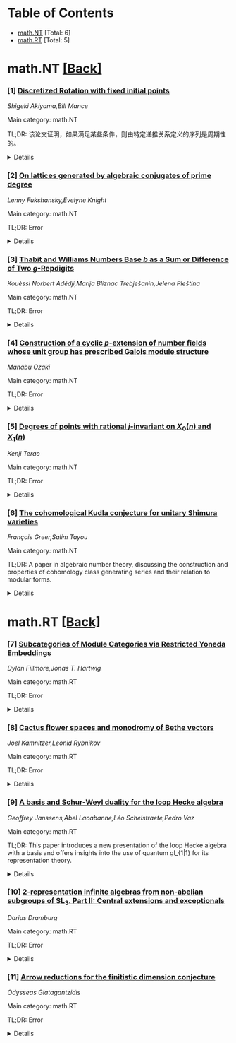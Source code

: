 <div id=toc></div>

# Table of Contents

- [math.NT](#math.NT) [Total: 6]
- [math.RT](#math.RT) [Total: 5]


<div id='math.NT'></div>

# math.NT [[Back]](#toc)

### [1] [Discretized Rotation with fixed initial points](https://arxiv.org/abs/2507.12654)
*Shigeki Akiyama,Bill Mance*

Main category: math.NT

TL;DR: 该论文证明，如果满足某些条件，则由特定递推关系定义的序列是周期性的。


<details>
  <summary>Details</summary>
Motivation: 论文旨在探讨具有特定递推关系和边界条件的序列的周期性性质，这可能是为了解决与数列、动力系统或数学分析相关的理论问题。

Method: 论文使用数学证明的方法，通过考察递推关系 $a_{n+2} + \\

Result: 论文得到的主要结果是，在给定条件下（$\max\{|a_0|,|a_1|\} \\le 10$），序列具有周期性。

Conclusion: 研究结论表明，特定的线性递推条件可以导致数列的周期性，这一结果可能会对相关数学领域产生影响。

Abstract: We prove that if $\max\{|a_0|,|a_1|\}\le 10$ and $\lambda\in\ ]-2,2[$, then
the sequence defined by $$ 0 \le a_{n+2} +\lambda a_{n+1}+a_n<1 $$ is periodic.

</details>


### [2] [On lattices generated by algebraic conjugates of prime degree](https://arxiv.org/abs/2507.12770)
*Lenny Fukshansky,Evelyne Knight*

Main category: math.NT

TL;DR: Error


<details>
  <summary>Details</summary>
Motivation: Error

Method: Error

Result: Error

Conclusion: Error

Abstract: We consider Euclidean lattices spanned by images of algebraic conjugates of
an algebraic number under Minkowski embedding, investigating their rank,
properties of their automorphism groups and sets of minimal vectors. We are
especially interested in situations when the resulting lattice is well-rounded.
We show that this happens for large Pisot numbers of prime degree,
demonstrating infinite families of such lattices. We also fully classify
well-rounded lattices from algebraic conjugates in the 2-dimensional case and
present various examples in the 3-dimensional case. Finally, we derive a
determinant formula for the resulting lattice in the case when the minimal
polynomial of an algebraic number has its Galois group of a particular type.

</details>


### [3] [Thabit and Williams Numbers Base $b$ as a Sum or Difference of Two $g$-Repdigits](https://arxiv.org/abs/2507.12906)
*Kouèssi Norbert Adédji,Marija Bliznac Trebješanin,Jelena Pleština*

Main category: math.NT

TL;DR: Error


<details>
  <summary>Details</summary>
Motivation: Error

Method: Error

Result: Error

Conclusion: Error

Abstract: We investigate cases where Thabit and Williams numbers in base $b$ can be
expressed as the sum or difference of two $g$-repdigits. For specific values of
$b$ and $g$, we describe parametric solutions yielding infinitely many
solutions for some equations and establish upper bounds for the parameters of
the remaining finitely many solutions. As an illustration, we also provide a
complete solution for some equations.

</details>


### [4] [Construction of a cyclic $p$-extension of number fields whose unit group has prescribed Galois module structure](https://arxiv.org/abs/2507.12949)
*Manabu Ozaki*

Main category: math.NT

TL;DR: Error


<details>
  <summary>Details</summary>
Motivation: Error

Method: Error

Result: Error

Conclusion: Error

Abstract: For any finite cyclic $p$-group $G$, we will show that every
$\mathbb{Z}_p$-torsion free finitely generated $\mathbb{Z}_p[G]$-module appears
as $\mathcal{O}_K^\times\otimes_{\mathbb{Z}}\mathbb{Z}_p$ up to
$\mathbb{Z}_p[G]$-free direct summands for a certain $G$-extension $K/k$ of
number fields.

</details>


### [5] [Degrees of points with rational $j$-invariant on $X_{0}(n)$ and $X_{1}(n)$](https://arxiv.org/abs/2507.13199)
*Kenji Terao*

Main category: math.NT

TL;DR: Error


<details>
  <summary>Details</summary>
Motivation: Error

Method: Error

Result: Error

Conclusion: Error

Abstract: We give a classification of the degrees of the points with rational
$j$-invariant on the modular curves $X_{0}(n)$ and $X_{1}(n)$. The degrees
which occur infinitely often are computed unconditionally, while those which
occur finitely often are determined assuming a conjecture of Zywina. To achieve
this, we define the notion of $\mathcal{H}$-closures of subgroups of
$\operatorname{GL}_{2}(\widehat{\mathbb{Z}})$, and compute the
$\mathcal{B}_{0}(n)$- and $\mathcal{B}_{1}(n)$-closures of images of Galois
representations of elliptic curves defined over $\mathbb{Q}$. An application to
computing the set of isolated $j$-invariants in $\mathbb{Q}$ is also given.

</details>


### [6] [The cohomological Kudla conjecture for unitary Shimura varieties](https://arxiv.org/abs/2507.13299)
*François Greer,Salim Tayou*

Main category: math.NT

TL;DR: A paper in algebraic number theory, discussing the construction and properties of cohomology class generating series and their relation to modular forms.


<details>
  <summary>Details</summary>
Motivation: The paper aims to extend the Kudla--Millson generating series to compactified unitary Shimura varieties, with the motivation of proving the cohomological version of a conjecture by Kudla and Bruinier--Rosu--Zemel regarding the modular nature of such generating series and the theory of Zariski closures of special cycles.

Method: The authors construct natural extensions of the Kudla--Millson series and demonstrate that these extensions are holomorphic Hermitian modular forms. They also develop the theory of Hermitian quasi-modular forms, particularly focusing on polynomial weighted theta functions, to prove the modular nature of the generating series involving Zariski closures.

Result: The paper shows that the natural extensions of the Kudla--Millson generating series for cohomology classes in compactified unitary Shimura varieties are holomorphic Hermitian modular forms. Additionally, they prove that the generating series of Zariski closures of special cycles is a Hermitian quasi-modular form.

Conclusion: The research successfully demonstrates the cohomological interpretation of the Kudla--Millson series as modular forms and contributes to the understanding of the modular properties of the Zariski closures in the context of Hermitian quasi-modular forms.

Abstract: We construct natural extensions of the Kudla--Millson generating series of
cohomology classes of special cycles in compactified unitary Shimura varieties
of signature $(n+1,1)$ and prove that they are holomorphic Hermitian modular
forms. This proves the cohomological version of a conjecture of Kudla and
Bruinier--Rosu--Zemel, in all codimensions up to the middle. We also develop
the theory of Hermitian quasi-modular forms, with a particular focus on
polynomial weighted theta functions, and prove that the generating series of
Zariski closures of special cycles is a Hermitian quasi-modular form.

</details>


<div id='math.RT'></div>

# math.RT [[Back]](#toc)

### [7] [Subcategories of Module Categories via Restricted Yoneda Embeddings](https://arxiv.org/abs/2507.12778)
*Dylan Fillmore,Jonas T. Hartwig*

Main category: math.RT

TL;DR: Error


<details>
  <summary>Details</summary>
Motivation: Error

Method: Error

Result: Error

Conclusion: Error

Abstract: We propose a framework for producing interesting subcategories of the
category ${}_A\mathsf{Mod}$ of left $A$-modules, where $A$ is an associative
algebra over a field $k$. The construction is based on the composition, $Y$, of
the Yoneda embedding of ${}_A\mathsf{Mod}$ with a restriction to certain
subcategories $\mathcal{B}\subset {}_A\mathsf{Mod}$, typically consisting of
cyclic modules. We describe the subcategories on which $Y$ provides an
equivalence of categories. This also provides a way to understand the
subcategories of ${}_A\mathsf{Mod}$ that arise this way. Many well-known
categories are obtained in this way, including categories of weight modules and
Harish-Chandra modules with respect to a subalgebra $\Gamma$ of $A$. In other
special cases the equivalence involves modules over the Mickelsson step algebra
associated to a reductive pair of Lie algebras.

</details>


### [8] [Cactus flower spaces and monodromy of Bethe vectors](https://arxiv.org/abs/2507.12829)
*Joel Kamnitzer,Leonid Rybnikov*

Main category: math.RT

TL;DR: Error


<details>
  <summary>Details</summary>
Motivation: Error

Method: Error

Result: Error

Conclusion: Error

Abstract: We continue the study of cactus flower moduli spaces $\overline{F}_n$ and
Gaudin models started in arXiv:2308.06880, arXiv:2407.06424. We show that
isomorphism classes of operadic coverings of the real form
$\overline{F}_n(\mathbb{R})$ are naturally one-to-one with equivalence classes
of concrete coboundary monoidal categories (i.e. coboundary monoidal categories
that admit a faithful monoidal functor to sets) with certain semisimplicity and
finiteness conditions. Following the strategy of arXiv:1708.05105, for any
complex semisimple Lie algebra $\mathfrak{g}$, we recover Kashiwara
$\mathfrak{g}$-crystals, as a concrete coboundary category, from the coverings
given by Bethe eigenlines for inhomogeneous Gaudin models. Using this, we
compute the monodromy of Bethe eigenlines for trigonometric Gaudin models over
two different real loci. In the particular case of minuscule highest weights,
this can be regarded as combinatorial version of the wall-crossing conjecture
of Bezrukavnikov and Okounkov for quantum cohomology of symplectic resolutions
in the case of minuscule resolutions of slices in the affine Grassmannian.

</details>


### [9] [A basis and Schur-Weyl duality for the loop Hecke algebra](https://arxiv.org/abs/2507.12839)
*Geoffrey Janssens,Abel Lacabanne,Léo Schelstraete,Pedro Vaz*

Main category: math.RT

TL;DR: This paper introduces a new presentation of the loop Hecke algebra with a basis and offers insights into the use of quantum gl_{1|1} for its representation theory.


<details>
  <summary>Details</summary>
Motivation: The loop Hecke algebra, being a generalization of the Hecke algebra to the loop braid group, presents a novel field of study within algebra. The motivation could be to expand the understanding and applications of Hecke algebras in the context of more complex structures like loop braid groups.

Method: The authors utilize higher linear rewriting theory to demonstrate the linear independence and employ the combinatorics of Dyck paths to calculate the cardinality of the basis.

Result: The paper provides a new presentation of the loop Hecke algebra and a basis under a mild condition on the parameter. Additionally, a conjecture of Damiani-Martin-Rowell is proven.

Conclusion: The research advances the structural and representation theoretic comprehension of the loop Hecke algebra, leveraging both linear rewriting theory and quantum gl_{1|1} duality. This opens new avenues for exploring algebras related to loop braid groups.

Abstract: The loop Hecke algebra is a generalization of the Hecke algebra to the loop
braid group, introduced by Damiani, Martin and Rowell. We give a new
presentation of the loop Hecke algebra provided a mild condition on the
parameter and give a basis. We use higher linear rewriting theory to show
linear independence and the combinatorics of Dyck paths to compute the
cardinality of the basis. This yields a conjecture of Damiani-Martin-Rowel. We
also give a representation theoretic interpretation of the loop Hecke algebra
in terms of (non-semisimple) Schur-Weyl duality involving the negative half of
quantum $\mathfrak{gl}_{1|1}$.

</details>


### [10] [$2$-representation infinite algebras from non-abelian subgroups of $\operatorname{SL}_3$. Part II: Central extensions and exceptionals](https://arxiv.org/abs/2507.12923)
*Darius Dramburg*

Main category: math.RT

TL;DR: Error


<details>
  <summary>Details</summary>
Motivation: Error

Method: Error

Result: Error

Conclusion: Error

Abstract: Let $G \leq \operatorname{SL}_3(\mathbb{C})$ be a non-trivial finite group,
acting on $R = \mathbb{C}[x_1, x_2, x_3]$. We continue our investigation from
arXiv:2505.10683 [math.RT] into when the resulting skew-group algebra $R \ast
G$ is a $3$-preprojective algebra of a $2$-representation infinite algebra. We
consider the subgroups arising from $\operatorname{GL}_2(\mathbb{C})
\hookrightarrow \operatorname{SL}_3(\mathbb{C})$, called type (B), as well as
the exceptional subgroups, called types (E) -- (L). For groups of type (B), we
show that a $3$-preprojective structure exists on $R \ast G$ if and only if $G$
is not isomorphic to a subgroup of $\operatorname{SL}_2(\mathbb{C})$ or
$\operatorname{PSL}_2(\mathbb{C})$. For groups $G$ of the remaining types (E)
-- (L), every $R \ast G$ admits a $3$-preprojective structure, except for type
(H) and (I). To prove our results for type (B), we explore how the notion of
isoclinism interacts with the shape of McKay quivers. We compute the McKay
quivers in detail, using a knitting-style heuristic. For the exceptional
subgroups, we compute the McKay quivers directly, as well as cuts, and we
discuss how this task can be done algorithmically. This provides many new
examples of $2$-representation infinite algebras, and together with
arXiv:2401.10720 [math.RT], arXiv:2505.10683 [math.RT] completes the
classification of finite subgroups of $\operatorname{SL}_3(\mathbb{C})$ for
which $R \ast G$ is a $3$-preprojective algebra.

</details>


### [11] [Arrow reductions for the finitistic dimension conjecture](https://arxiv.org/abs/2507.12978)
*Odysseas Giatagantzidis*

Main category: math.RT

TL;DR: Error


<details>
  <summary>Details</summary>
Motivation: Error

Method: Error

Result: Error

Conclusion: Error

Abstract: We present new techniques for removing arrows of bound quiver algebras,
reducing thus the Finitistic Dimension Conjecture $\mathsf{(FDC)}$ for a given
algebra to a smaller one. Unlike the classic arrow removal operation of
Green-Psaroudakis-Solberg, our methods allow for removing arrows even when they
occur in every generating set for the defining admissible ideal of the algebra.
Our first main result establishes an equivalence for the finiteness of the
finitistic (and global) dimensions of a ring $\Lambda$ and its quotient
$\Lambda/K$, under specific homological and structural conditions on the ideal
$K$, in the broader context of left artinian rings. The application of this
result to bound quiver algebras suggests the notion of removability for sets of
arrows, and we prove that successive arrow removals of this sort lead to a
uniquely defined arrow reduced version of the algebra. Towards the opposite
direction, we characterize generalized arrow removal algebras via removable
multiplicative bimodules, and introduce trivial one-arrow extensions as a novel
combinatorial construction for adding arrows while preserving the finiteness of
the finitistic (and global) dimensions. All these new techniques are
illustrated through various concrete bound quiver algebras, for which
confirming the $\mathsf{(FDC)}$ had previously seemed intractable to the best
of our knowledge.

</details>
